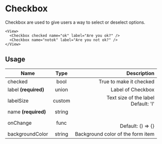 <!-- 
This is an auto-generated markdown. 
You can change it in "src/molecules/Checkbox.jsx" and run build:docs to update this file.
-->
# Checkbox
Checkbox are used to give users a way to select or deselect options.

```example
<View>
  <Checkbox checked name="ok" label="Are you ok?" />
  <Checkbox name="notok" label="Are you not ok?" />
</View>
```
## Usage
| Name        | Type           | Description  |
| ----------- |:--------------:| ------------:|
|checked|bool|True to make it checked
|label **(required)**|union|Label of Checkbox
|labelSize|custom|Text size of the label<br>Default: 'l'
|name **(required)**|string|
|onChange|func|<br>Default: () => {}
|backgroundColor|string|Background color of the form item
